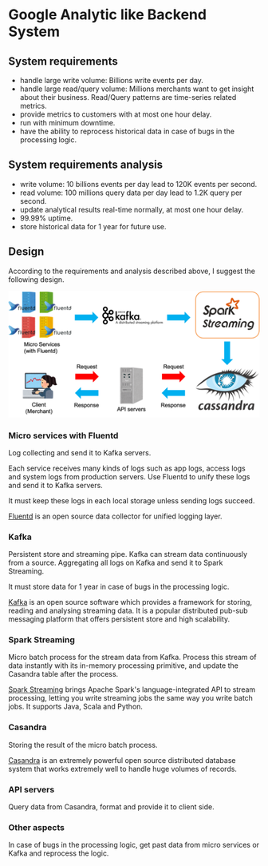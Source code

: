 # Google Analytic like Backend System
## System requirements
- handle large write volume: Billions write events per day.
- handle large read/query volume: Millions merchants want to get insight about their business. Read/Query patterns are time-series related metrics.
- provide metrics to customers with at most one hour delay.
- run with minimum downtime.
- have the ability to reprocess historical data in case of bugs in the processing logic.

## System requirements analysis
- write volume: 10 billions events per day lead to 120K events per second.
- read volume: 100 millions query data per day lead to 1.2K query per second.
- update analytical results real-time normally, at most one hour delay.
- 99.99% uptime.
- store historical data for 1 year for future use.


## Design
According to the requirements and analysis described above, I suggest the following design.

![diagram](./task2-pic.png)

### Micro services with Fluentd
Log collecting and send it to Kafka servers.

Each service receives many kinds of logs such as app logs, access logs and system logs from production servers.
Use Fluentd to unify these logs and send it to Kafka servers.

It must keep these logs in each local storage unless sending logs succeed.

[Fluentd](https://www.fluentd.org/) is an open source data collector for unified logging layer.


### Kafka
Persistent store and streaming pipe. Kafka can stream data continuously from a source. Aggregating all logs on Kafka and send it to Spark Streaming.

It must store data for 1 year in case of bugs in the processing logic.

[Kafka](https://kafka.apache.org/) is an open source software which provides a framework for storing, reading and analysing streaming data. It is a popular distributed pub-sub messaging platform that offers persistent store and high scalability. 


### Spark Streaming
Micro batch process for the stream data from Kafka. Process this stream of data instantly with its in-memory processing primitive, and update the Casandra table after the process.

[Spark Streaming](https://spark.apache.org/streaming/) brings Apache Spark's language-integrated API to stream processing, letting you write streaming jobs the same way you write batch jobs. It supports Java, Scala and Python.


### Casandra
Storing the result of the micro batch process.

[Casandra](http://cassandra.apache.org/) is an extremely powerful open source distributed database system that works extremely well to handle huge volumes of records. 


### API servers
Query data from Casandra, format and provide it to client side.


### Other aspects
In case of bugs in the processing logic, get past data from micro services or Kafka and reprocess the logic.
